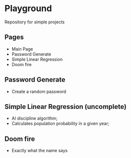 # Playground
Repository for simple projects

## Pages
* Main Page
* Password Generate
* Simple Linear Regression
* Doom fire

## Password Generate
* Create a random password

## Simple Linear Regression (uncomplete)

* AI discipline algorithm;
* Calculates population probability in a given year;

## Doom fire
* Exactly what the name says
